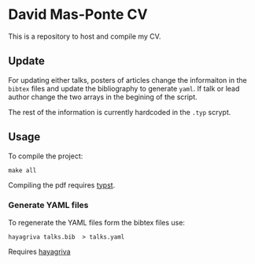 # David Mas-Ponte CV

This is a repository to host and compile my CV.

## Update

For updating either talks, posters of articles change the
informaiton in the `bibtex` files and update the
bibliography to generate `yaml`. If talk or lead author
change the two arrays in the begining of the script.

The rest of the information is currently hardcoded in the
`.typ` scrypt.

## Usage

To compile the project:

```
make all
```

Compiling the pdf requires [typst](https://github.com/typst/typst).

### Generate YAML files

To regenerate the YAML files form the bibtex files use:

```
hayagriva talks.bib  > talks.yaml
```

Requires [hayagriva](https://github.com/typst/hayagriva)

